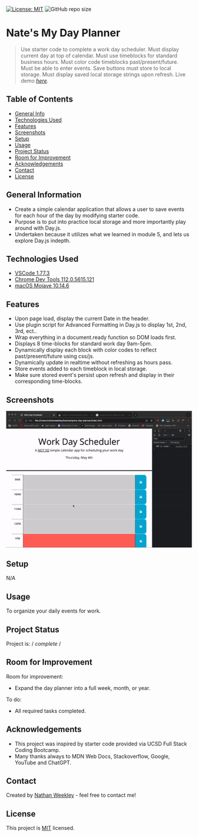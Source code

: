 [![License: MIT](https://img.shields.io/badge/License-MIT-yellow.svg)](https://opensource.org/licenses/MIT)
![GitHub repo size](https://img.shields.io/github/repo-size/Nweekley84/my-day-planner)
# Nate's My Day Planner
> Use starter code to complete a work day scheduler.
> Must display current day at top of calendar.
> Must use timeblocks for standard business hours.
> Must color code timeblocks past/present/future.
> Must be able to enter events.
> Save buttons must store to local storage.
> Must display saved local storage strings upon refresh.
> Live demo [_here_](https://nweekley84.github.io/my-day-planner/).

## Table of Contents
* [General Info](#general-information)
* [Technologies Used](#technologies-used)
* [Features](#features)
* [Screenshots](#screenshots)
* [Setup](#setup)
* [Usage](#usage)
* [Project Status](#project-status)
* [Room for Improvement](#room-for-improvement)
* [Acknowledgements](#acknowledgements)
* [Contact](#contact)
* [License](#license)


## General Information
- Create a simple calendar application that allows a user to save events for each hour of the day by modifying starter code.
- Purpose is to put into practice local storage and more importantly play around with Day.js.
- Undertaken because it utilizes what we learned in module 5, and lets us explore Day.js indepth.


## Technologies Used
- [VSCode 1.77.3](https://code.visualstudio.com/updates/v1_78)
- [Chrome Dev Tools 112.0.5615.121](https://developer.chrome.com/tags/new-in-devtools/) 
- [macOS Mojave 10.14.6](https://support.apple.com/kb/DL2011?locale=en_US) 


## Features
- Upon page load, display the current Date in the header.
- Use plugin script for Advanced Formatting in Day.js to display 1st, 2nd, 3rd, ect..
- Wrap everything in a document.ready function so DOM loads first.
- Displays 8 time-blocks for standard work day 9am-5pm.
- Dynamically display each block with color codes to reflect past/present/future using css/js.
- Dynamically update in realtime without refreshing as hours pass.
- Store events added to each timeblock in local storage.
- Make sure stored event's persist upon refresh and display in their corresponding time-blocks.

## Screenshots
![Example screenshot 1](./assets/images/00ss.gif)


## Setup
N/A


## Usage
To organize your daily events for work.


## Project Status
Project is: / _complete_ /


## Room for Improvement
Room for improvement:
- Expand the day planner into a full week, month, or year.

To do:
- All required tasks completed.

## Acknowledgements
- This project was inspired by starter code provided via UCSD Full Stack Coding Bootcamp.
- Many thanks always to MDN Web Docs, Stackoverflow, Google, YouTube and ChatGPT.


## Contact
Created by [Nathan Weekley](mailto:nweekley84@gmail.com) - feel free to contact me!


## License
This project is [MIT](https://opensource.org/licenses/MIT) licensed.